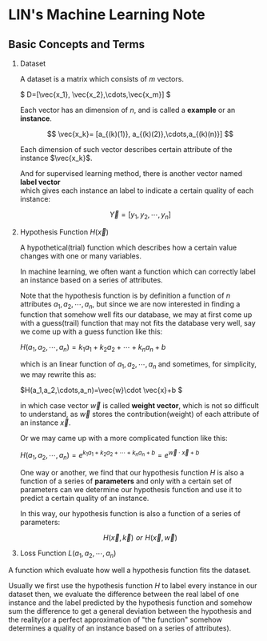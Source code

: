 # LIN's Machine Learning Note

## Basic Concepts and Terms

1. Dataset

   A dataset is a matrix which consists of $m$ vectors. 

   $ D=[\vec{x_1}, \vec{x_2},\cdots,\vec{x_m}] $

   Each vector has an dimension of $n$, and is called a  **example** or an **instance**.

   $$ \vec{x_k}= [a_{(k)(1)}, a_{(k)(2)},\cdots,a_{(k)(n)}] $$

   Each dimension of such vector describes certain attribute of the instance  $\vec{x_k}$. 

   And for supervised learning method, there is another vector named **label vector**  
   which gives each instance an label to indicate a certain quality of each instance:

   $$ \vec{Y}=[y_{1},y_2,\cdots,y_n] $$

2. Hypothesis Function $H(\vec{x})$ 

   A hypothetical(trial) function which describes how a certain value changes with one or many variables.  

   In machine learning, we often want a function which can correctly label an instance based on a series of attributes.

   Note that the hypothesis function is by definition a function of $n$ attributes $a_1, a_2, \cdots,a_n$, but since we are now interested in finding a function that somehow well fits our database, we may at first come up with a guess(trail) function that may not fits the database very well, say we come up with a guess function like this:  

   $H(a_1,a_2,\cdots,a_n)=k_1a_1+k_2a_2+\cdots +k_na_n+b$

   which is an linear function of $a_1,a_2,\cdots,a_n$ and sometimes, for simplicity, we may rewrite this as:

   $H(a_1,a_2,\cdots,a_n)=\vec{w}\cdot \vec{x}+b $ 

   in which case vector $\vec{w}$ is called **weight vector**, which is not so difficult to understand, as $\vec{w}$ stores the contribution(weight) of each attribute of an instance $\vec{x}$.

   Or we may came up with a more complicated function like this:

   $H(a_1,a_2,\cdots,a_n)=e^{k_1a_1+k_2a_2+\cdots +k_na_n + b}=e^{\vec{w}\cdot \vec{x}+b}$   

   One way or another, we find that our hypothesis function $H$ is also a function of a series of **parameters** and only with a certain set of parameters can we determine our hypothesis function and use it to predict a certain quality of an instance.

   In this way, our hypothesis function is also a function of a series of parameters:  

   $$ H(\vec{x},\vec{k})\,\,or\,\, H(\vec{x},\vec{w}) $$

3.  Loss Function $L(a_1,a_2,\cdots, a_n)$ 

   A function which evaluate how well a hypothesis function fits the dataset.  

   Usually we first use the hypothesis function $H$ to label every instance in our dataset then, we evaluate the difference between the real label of one instance and the label predicted by the hypothesis function and somehow sum the difference to get a general deviation between the hypothesis and the reality(or a perfect approximation of "the function" somehow determines a quality of an instance based on a series of attributes).